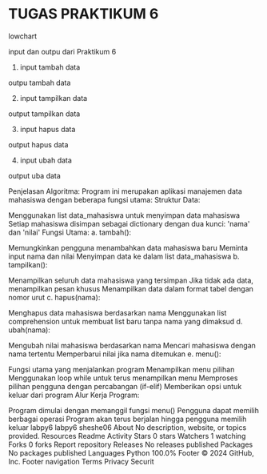 # TUGAS PRAKTIKUM 6

lowchart


input dan outpu dari Praktikum 6
1. input tambah data


outpu tambah data


2. input tampilkan data


output tampilkan data


3. input hapus data


output hapus data


4. input ubah data


output uba data


Penjelasan Algoritma:
Program ini merupakan aplikasi manajemen data mahasiswa dengan beberapa fungsi utama:
Struktur Data:

Menggunakan list data_mahasiswa untuk menyimpan data mahasiswa
Setiap mahasiswa disimpan sebagai dictionary dengan dua kunci: 'nama' dan 'nilai'
Fungsi Utama: a. tambah():

Memungkinkan pengguna menambahkan data mahasiswa baru
Meminta input nama dan nilai
Menyimpan data ke dalam list data_mahasiswa
b. tampilkan():

Menampilkan seluruh data mahasiswa yang tersimpan
Jika tidak ada data, menampilkan pesan khusus
Menampilkan data dalam format tabel dengan nomor urut
c. hapus(nama):

Menghapus data mahasiswa berdasarkan nama
Menggunakan list comprehension untuk membuat list baru tanpa nama yang dimaksud
d. ubah(nama):

Mengubah nilai mahasiswa berdasarkan nama
Mencari mahasiswa dengan nama tertentu
Memperbarui nilai jika nama ditemukan
e. menu():

Fungsi utama yang menjalankan program
Menampilkan menu pilihan
Menggunakan loop while untuk terus menampilkan menu
Memproses pilihan pengguna dengan percabangan (if-elif)
Memberikan opsi untuk keluar dari program
Alur Kerja Program:

Program dimulai dengan memanggil fungsi menu()
Pengguna dapat memilih berbagai operasi
Program akan terus berjalan hingga pengguna memilih keluar
labpy6
labpy6
sheshe06
About
No description, website, or topics provided.
Resources
 Readme
 Activity
Stars
 0 stars
Watchers
 1 watching
Forks
 0 forks
Report repository
Releases
No releases published
Packages
No packages published
Languages
Python
100.0%
Footer
© 2024 GitHub, Inc.
Footer navigation
Terms
Privacy
Securit

